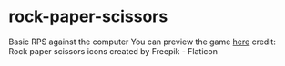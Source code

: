 # rock-paper-scissors
Basic RPS against the computer
You can preview the game [here](https://mic-tyson.github.io/rock-paper-scissors/)
credit: Rock paper scissors icons created by Freepik - Flaticon